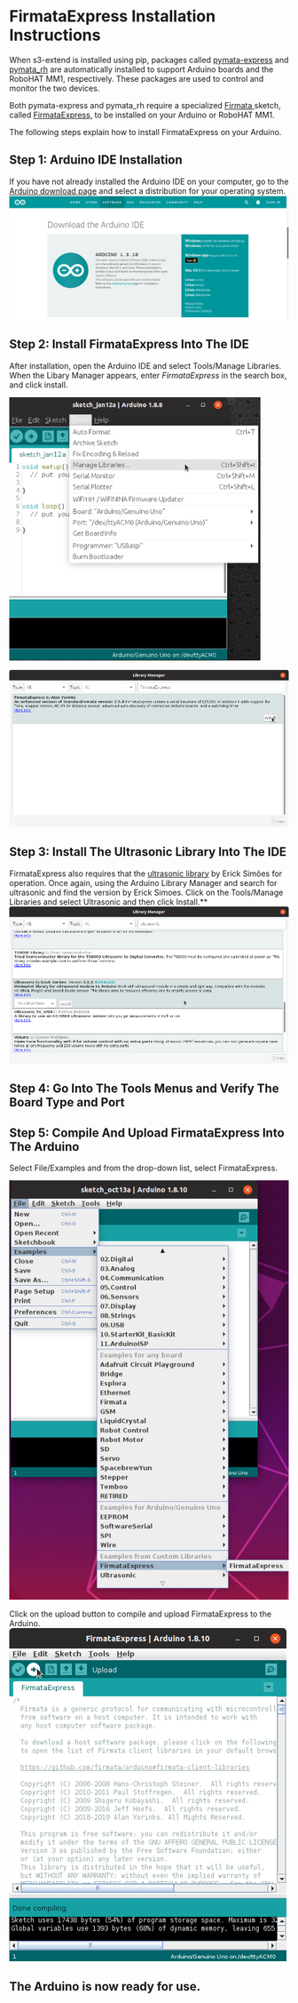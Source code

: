 
# FirmataExpress Installation Instructions

When s3-extend is installed using pip,  packages called
[pymata-express](https://mryslab.github.io/pymata-express/) and
[pymata_rh](https://github.com/MrYsLab/pymata_rh) 
are automatically installed to support Arduino boards and the RoboHAT MM1, 
respectively.
These packages are used to control
and monitor the two devices.

Both pymata-express and pymata_rh require a specialized
[Firmata ](https://github.com/firmata/protocol)sketch, called
[FirmataExpress,](https://github.com/MrYsLab/FirmataExpress) to be
installed on your Arduino or RoboHAT MM1.

The following steps explain how to install FirmataExpress on your
Arduino.

## Step 1: Arduino IDE Installation

If you have not already installed the Arduino IDE on your computer, go
to the [Arduino download page](https://www.arduino.cc/en/Main/Software)
and select a distribution for your operating system.
![](./images/arduino_ide.png)</br>
 
 
## Step 2: Install FirmataExpress Into The IDE

After installation, open the Arduino IDE and select Tools/Manage
Libraries. When the Libary Manager appears, enter *FirmataExpress* in
the search box, and click install.
 
![](./images/manage_libraries.png) </br>
 
![](./images/install_firmata_express.png)

## Step 3: Install The Ultrasonic Library Into The IDE
FirmataExpress also requires that the
[ultrasonic library](https://github.com/ErickSimoes/Ultrasonic) by Erick
Simões for operation. Once again, using the Arduino Library Manager and
search for ultrasonic and find the version by Erick Simoes. Click on the
Tools/Manage Libraries and select Ultrasonic and then click Install.**
![](images/Ultrasonic.png)

## Step 4: Go Into The Tools Menus and Verify The Board Type and Port

## Step 5: Compile And Upload FirmataExpress Into The Arduino

Select File/Examples and from the drop-down list, select FirmataExpress.

![](./images/select_firmata_express.png) </br>

Click on the upload button to compile and upload FirmataExpress to the
Arduino.  
![](./images/compile.png) </br>

## The Arduino is now ready for use.



<br> <br> <br>


